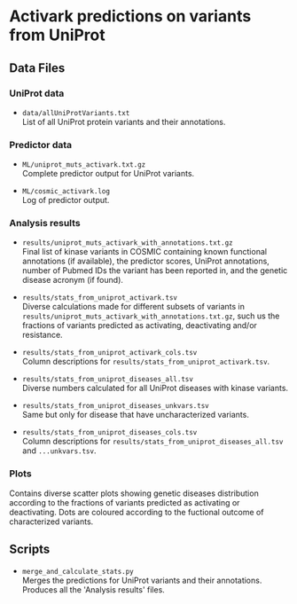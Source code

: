 # Activark predictions on variants from UniProt

## Data Files

### UniProt data

- `data/allUniProtVariants.txt`</br>
List of all UniProt protein variants and their annotations.

### Predictor data

- `ML/uniprot_muts_activark.txt.gz`</br>
Complete predictor output for UniProt variants.

- `ML/cosmic_activark.log`</br>
Log of predictor output.

### Analysis results

- `results/uniprot_muts_activark_with_annotations.txt.gz`</br>
Final list of kinase variants in COSMIC containing known functional annotations (if available), the predictor scores, UniProt annotations, number of Pubmed IDs the variant has been reported in, and the genetic disease acronym (if found).

- `results/stats_from_uniprot_activark.tsv`</br>
Diverse calculations made for different subsets of variants in `results/uniprot_muts_activark_with_annotations.txt.gz`, such us the fractions of variants predicted as activating, deactivating and/or resistance.

- `results/stats_from_uniprot_activark_cols.tsv`</br>
Column descriptions for `results/stats_from_uniprot_activark.tsv`.

- `results/stats_from_uniprot_diseases_all.tsv`</br>
Diverse numbers calculated for all UniProt diseases with kinase variants.

- `results/stats_from_uniprot_diseases_unkvars.tsv`</br>
Same but only for disease that have uncharacterized variants.

- `results/stats_from_uniprot_diseases_cols.tsv`</br>
Column descriptions for `results/stats_from_uniprot_diseases_all.tsv` and `...unkvars.tsv`.

### Plots

Contains diverse scatter plots showing genetic diseases distribution according to the fractions of variants predicted as activating or deactivating. Dots are coloured according to the fuctional outcome of characterized variants.  

## Scripts
- `merge_and_calculate_stats.py`</br>
Merges the predictions for UniProt variants and their annotations. Produces all the 'Analysis results' files.
